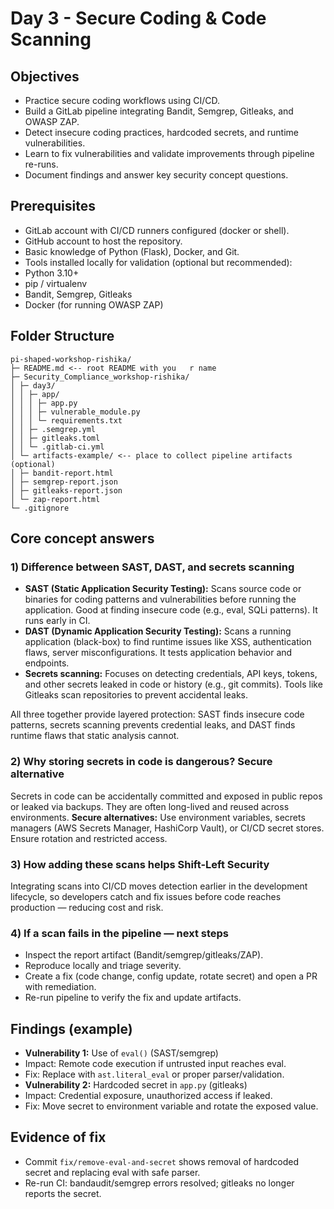 # Day 3 - Secure Coding & Code Scanning

## Objectives

- Practice secure coding workflows using CI/CD.
- Build a GitLab pipeline integrating Bandit, Semgrep, Gitleaks, and OWASP ZAP.
- Detect insecure coding practices, hardcoded secrets, and runtime vulnerabilities.
- Learn to fix vulnerabilities and validate improvements through pipeline re-runs.
- Document findings and answer key security concept questions.

## Prerequisites

- GitLab account with CI/CD runners configured (docker or shell).
- GitHub account to host the repository.
- Basic knowledge of Python (Flask), Docker, and Git.
- Tools installed locally for validation (optional but recommended):
- Python 3.10+
- pip / virtualenv
- Bandit, Semgrep, Gitleaks
- Docker (for running OWASP ZAP)

## Folder Structure
```
pi-shaped-workshop-rishika/
├─ README.md <-- root README with you   r name
├─ Security_Compliance_workshop-rishika/
│ ├─ day3/
│ │ ├─ app/
│ │ │ ├─ app.py
│ │ │ ├─ vulnerable_module.py
│ │ │ └─ requirements.txt
│ │ ├─ .semgrep.yml
│ │ ├─ gitleaks.toml
│ │ └─ .gitlab-ci.yml
│ └─ artifacts-example/ <-- place to collect pipeline artifacts (optional)
│ ├─ bandit-report.html
│ ├─ semgrep-report.json
│ ├─ gitleaks-report.json
│ └─ zap-report.html
└─ .gitignore
```

## Core concept answers


### 1) Difference between SAST, DAST, and secrets scanning
- **SAST (Static Application Security Testing):** Scans source code or binaries for coding patterns and vulnerabilities before running the application. Good at finding insecure code (e.g., eval, SQLi patterns). It runs early in CI.
- **DAST (Dynamic Application Security Testing):** Scans a running application (black-box) to find runtime issues like XSS, authentication flaws, server misconfigurations. It tests application behavior and endpoints.
- **Secrets scanning:** Focuses on detecting credentials, API keys, tokens, and other secrets leaked in code or history (e.g., git commits). Tools like Gitleaks scan repositories to prevent accidental leaks.

All three together provide layered protection: SAST finds insecure code patterns, secrets scanning prevents credential leaks, and DAST finds runtime flaws that static analysis cannot.


### 2) Why storing secrets in code is dangerous? Secure alternative
Secrets in code can be accidentally committed and exposed in public repos or leaked via backups. They are often long-lived and reused across environments.
**Secure alternatives:** Use environment variables, secrets managers (AWS Secrets Manager, HashiCorp Vault), or CI/CD secret stores. Ensure rotation and restricted access.


### 3) How adding these scans helps Shift-Left Security
Integrating scans into CI/CD moves detection earlier in the development lifecycle, so developers catch and fix issues before code reaches production — reducing cost and risk.


### 4) If a scan fails in the pipeline — next steps
- Inspect the report artifact (Bandit/semgrep/gitleaks/ZAP).
- Reproduce locally and triage severity.
- Create a fix (code change, config update, rotate secret) and open a PR with remediation.
- Re-run pipeline to verify the fix and update artifacts.

## Findings (example)
- **Vulnerability 1:** Use of `eval()` (SAST/semgrep)
- Impact: Remote code execution if untrusted input reaches eval.
- Fix: Replace with `ast.literal_eval` or proper parser/validation.
- **Vulnerability 2:** Hardcoded secret in `app.py` (gitleaks)
- Impact: Credential exposure, unauthorized access if leaked.
- Fix: Move secret to environment variable and rotate the exposed value.


## Evidence of fix
- Commit `fix/remove-eval-and-secret` shows removal of hardcoded secret and replacing eval with safe parser.
- Re-run CI: bandaudit/semgrep errors resolved; gitleaks no longer reports the secret.